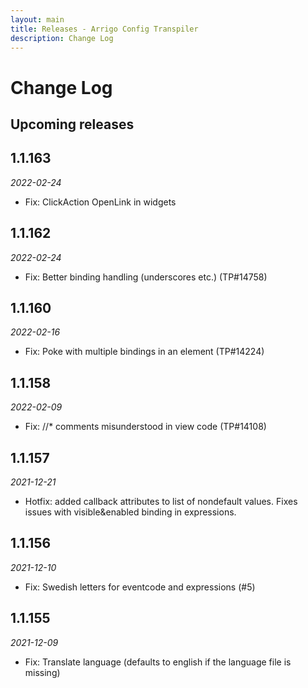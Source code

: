 ```yaml
---
layout: main
title: Releases - Arrigo Config Transpiler
description: Change Log
---
```


# Change Log

## Upcoming releases
## 1.1.163
*2022-02-24*
- Fix: ClickAction OpenLink in widgets
## 1.1.162
*2022-02-24*
- Fix: Better binding handling (underscores etc.) (TP#14758)

## 1.1.160
*2022-02-16*
- Fix: Poke with multiple bindings in an element (TP#14224)

## 1.1.158
*2022-02-09*
- Fix: //* comments misunderstood in view code (TP#14108)

## 1.1.157
*2021-12-21*
- Hotfix: added callback attributes to list of nondefault values. Fixes issues with visible&enabled binding in expressions.

## 1.1.156
*2021-12-10*

* Fix: Swedish letters for eventcode and expressions (#5)

## 1.1.155
*2021-12-09*

* Fix: Translate language (defaults to english if the language file is missing)

